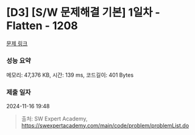 # [D3] [S/W 문제해결 기본] 1일차 - Flatten - 1208 

[문제 링크](https://swexpertacademy.com/main/code/problem/problemDetail.do?contestProbId=AV139KOaABgCFAYh) 

### 성능 요약

메모리: 47,376 KB, 시간: 139 ms, 코드길이: 401 Bytes

### 제출 일자

2024-11-16 19:48



> 출처: SW Expert Academy, https://swexpertacademy.com/main/code/problem/problemList.do